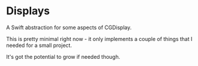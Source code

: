 # Displays

A Swift abstraction for some aspects of CGDisplay.

This is pretty minimal right now - it only implements a couple of things that I needed for a small project.

It's got the potential to grow if needed though.
